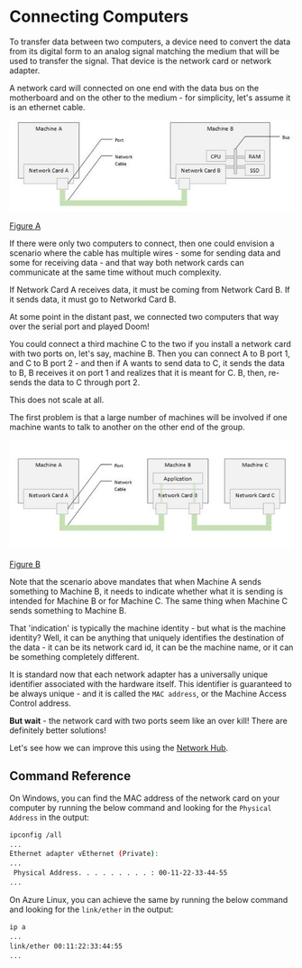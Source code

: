 # Connecting Computers

To transfer data between two computers, a device need to convert the data from
its digital form to an analog signal matching the medium that will be used to
transfer the signal. That device is the network card or network adapter.

A network card will connected on one end with the data bus on the motherboard
and on the other to the medium - for simplicity, let's assume it is an ethernet
cable.

![Figure A](./connecting-computers-a.jpg)

[Figure A](./connecting-computers-a.jpg)

If there were only two computers to connect, then one could envision a scenario
where the cable has multiple wires - some for sending data and some for receiving
data - and that way both network cards can communicate at the same time without
much complexity.

If Network Card A receives data, it must be coming from Network Card B. If it
sends data, it must go to Networkd Card B.

At some point in the distant past, we connected two computers that way over
the serial port and played Doom!

You could connect a third machine C to the two if you install a network card
with two ports on, let's say, machine B. Then you can connect A to B port 1,
and C to B port 2 - and then if A wants to send data to C, it sends the data to
B, B receives it on port 1 and realizes that it is meant for C. B, then,
re-sends the data to C through port 2.

This does not scale at all.

The first problem is that a large number of machines will be involved if one
machine wants to talk to another on the other end of the group.

![Figure B](./connecting-computers-b.jpg)

[Figure B](./connecting-computers-b.jpg)

Note that the scenario above mandates that when Machine A sends something to
Machine B, it needs to indicate whether what it is sending is intended for
Machine B or for Machine C. The same thing when Machine C sends something to
Machine B.

That 'indication' is typically the machine identity - but what is the machine
identity? Well, it can be anything that uniquely identifies the destination of
the data - it can be its network card id, it can be the machine name, or it can
be something completely different.

It is standard now that each network adapter has a universally unique
identifier associated with the hardware itself. This identifier is guaranteed
to be always unique - and it is called the `MAC address`, or the Machine Access
Control address.

**But wait** - the network card with two ports seem like an over kill! There are
definitely better solutions!

Let's see how we can improve this using the [Network Hub](../02-the-network-hub/the-network-hub.md).

## Command Reference

On Windows, you can find the MAC address of the network card on your computer
by running the below command and looking for the `Physical Address` in the
output:

```bash
ipconfig /all
...
Ethernet adapter vEthernet (Private):
...
 Physical Address. . . . . . . . . : 00-11-22-33-44-55
...
```

On Azure Linux, you can achieve the same by running the below command and
looking for the `link/ether` in the output:

```bash
ip a
...
link/ether 00:11:22:33:44:55
...
```